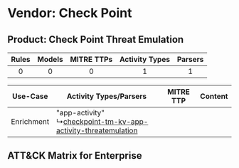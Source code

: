 Vendor: Check Point
===================
Product: Check Point Threat Emulation
-------------------------------------
| Rules | Models | MITRE TTPs | Activity Types | Parsers |
|:-----:|:------:|:----------:|:--------------:|:-------:|
|   0   |   0    |     0      |       1        |    1    |

|  Use-Case  | Activity Types/Parsers    | MITRE TTP | Content    |
|:----------:| ---- | --------- | ---- |
| Enrichment |  "app-activity"<br> ↳[checkpoint-tm-kv-app-activity-threatemulation](Ps/pC_checkpointtmkvappactivitythreatemulation.md)<br> |    | [](RM/r_m_check_point_check_point_threat_emulation_Enrichment.md) |

ATT&CK Matrix for Enterprise
----------------------------
